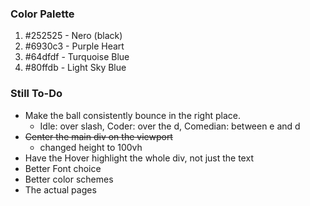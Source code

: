 ### Color Palette
1. #252525 - Nero (black)
2. #6930c3 - Purple Heart
3. #64dfdf - Turquoise Blue
4. #80ffdb - Light Sky Blue

### Still To-Do
- Make the ball consistently bounce in the right place.
    - Idle: over slash, Coder: over the d, Comedian: between e and d
- ~~Center the main div on the viewport~~
    - changed height to 100vh
- Have the Hover highlight the whole div, not just the text
- Better Font choice
- Better color schemes
- The actual pages
